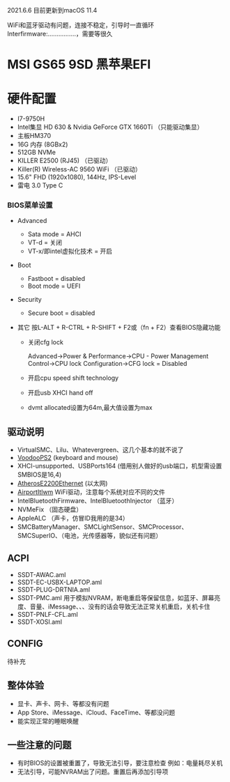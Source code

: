 2021.6.6 目前更新到macOS 11.4

WiFi和蓝牙驱动有问题，连接不稳定，引导时一直循环Interfirmware:................，需要等很久



# MSI GS65 9SD 黑苹果EFI




# 硬件配置
* I7-9750H
* Intel集显 HD 630 & Nvidia GeForce GTX 1660Ti （只能驱动集显）
* 主板HM370
* 16G 内存 (8GBx2)
* 512GB NVMe
* KILLER E2500 (RJ45)  （已驱动）
* Killer(R) Wireless-AC 9560 WiFi  （已驱动）
* 15.6" FHD (1920x1080), 144Hz, IPS-Level
* 雷电 3.0 Type C

### BIOS菜单设置

* Advanced
  *   Sata mode = AHCI 
  *   VT-d = 关闭
  *   VT-x/即intel虚拟化技术 = 开启
* Boot 
  *   Fastboot = disabled
  *   Boot mode = UEFI
* Security
  
  *   Secure boot = disabled
* 其它   按L-ALT + R-CTRL + R-SHIFT + F2或（fn + F2）查看BIOS隐藏功能
  
  * 关闭cfg lock  
  
    Advanced->Power & Performance->CPU - Power Management Control->CPU lock Configuration->CFG lock = Disabled
  
  * 开启cpu speed shift technology
  
  * 开启usb XHCI hand off
  
  * dvmt allocated设置为64m,最大值设置为max

##  驱动说明

* VirtualSMC、Lilu、Whatevergreen、这几个基本的就不说了
* [VoodooPS2](https://github.com/acidanthera/VoodooPS2/releases "VoodooPS2") (keyboard and mouse)
* XHCI-unsupported、USBPorts164 (借用别人做好的usb端口，机型需设置SMBIOS是16,4)
* [AtherosE2200Ethernet](https://github.com/Mieze/AtherosE2200Ethernet/releases) (以太网)
* [AirportItlwm](https://github.com/OpenIntelWireless/itlwm/releases) WiFi驱动，注意每个系统对应不同的文件
* IntelBluetoothFirmware、IntelBluetoothInjector （蓝牙）
* NVMeFix （固态硬盘）
* AppleALC （声卡，仿冒ID我用的是34）
* SMCBatteryManager、SMCLightSensor、SMCProcessor、SMCSuperIO、（电池，光传感器等，貌似还有问题）

##  ACPI

* SSDT-AWAC.aml
* SSDT-EC-USBX-LAPTOP.aml
* SSDT-PLUG-DRTNIA.aml
* SSDT-PMC.aml  用于模拟NVRAM，断电重启等保留信息，如蓝牙、屏幕亮度、音量、iMessage、、、没有的话会导致无法正常关机重启，关机卡住
* SSDT-PNLF-CFL.aml
* SSDT-XOSI.aml

##  CONFIG

待补充

##  整体体验

* 显卡、声卡、网卡、等都没有问题
* App Store、iMessage、iCloud、FaceTime、等都没问题
* 能实现正常的睡眠唤醒
##  一些注意的问题

* 有时BIOS的设置被重置了，导致无法引导，要注意检查  例如：电量耗尽关机
* 无法引导，可能NVRAM出了问题。重置后再添加引导项
